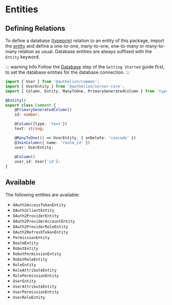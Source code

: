 # Entities

## Defining Relations

To define a database ([typeorm](https://typeorm.io/)) relation to an entity of this package,
import the [entity](#available-entities) and define a one-to-one, many-to-one, one-to-many or many-to-many relation as usual.
Database entities are always suffixed with the `Entity` keyword.

::: warning Info
Follow the [Database](database.md) step of the `Getting Started` guide first, to set the database entities for the database connection.
:::

```typescript
import { User } from '@authelion/common';
import { UserEntity } from '@authelion/server-core';
import { Column, Entity, ManyToOne, PrimaryGeneratedColumn } from 'typeorm';

@Entity()
export class Comment {
    @PrimaryGeneratedColumn()
    id: number;

    @Column({type: 'text'})
    text: string;

    @ManyToOne(() => UserEntity, { onDelete: 'cascade' })
    @JoinColumn({ name: 'realm_id' })
    user: UserEntity;
    
    @Column()
    user_id: User['id'];
}
```

## Available

The following entities are available:

- `OAuth2AccessTokenEntity`
- `OAuth2ClientEntity`
- `OAuth2ProviderEntity`
- `OAuth2ProviderAccountEntity`
- `OAuth2ProviderRoleEntity`
- `OAuth2RefreshTokenEntity`
- `PermissionEntity`
- `RealmEntity`
- `RobotEntity`
- `RobotPermissionEntity`
- `RobotRoleEntity`
- `RoleEntity`
- `RoleAttributeEntity`
- `RolePermissionEntity`
- `UserEntity`
- `UserAttributeEntity`
- `UserPermissionEntity`
- `UserRoleEntity`
